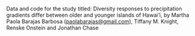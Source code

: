 Data and code for the study titled: Diversity responses to precipitation gradients differ between older and younger islands of Hawai’i, by Martha Paola Barajas Barbosa (paolabarajas@gmail.com), Tiffany M. Knight, Renske Onstein and Jonathan Chase

